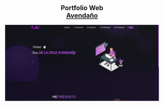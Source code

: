 <h2 align="center">
  Portfolio Web <br/>
  <a href="https://avenda-o-two.vercel.app" target="_blank">Avendaño</a>
</h2>
<div align="center">
  <img alt="Demo" src="./public/image.png" />
</div>

<br/>

